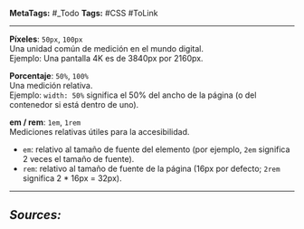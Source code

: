 **MetaTags:** #_Todo
**Tags:** #CSS #ToLink 
- - -
 **Píxeles**: `50px`, `100px`  
   Una unidad común de medición en el mundo digital.  
   Ejemplo: Una pantalla 4K es de 3840px por 2160px.
 
 **Porcentaje**: `50%`, `100%`  
   Una medición relativa.  
   Ejemplo: `width: 50%` significa el 50% del ancho de la página (o del contenedor si está dentro de uno).
 
 **em / rem**: `1em`, `1rem`  
   Mediciones relativas útiles para la accesibilidad.  
   - `em`: relativo al tamaño de fuente del elemento (por ejemplo, `2em` significa 2 veces el tamaño de fuente).
   - `rem`: relativo al tamaño de fuente de la página (16px por defecto; `2rem` significa 2 * 16px = 32px).
- - - 
## ***Sources:***
